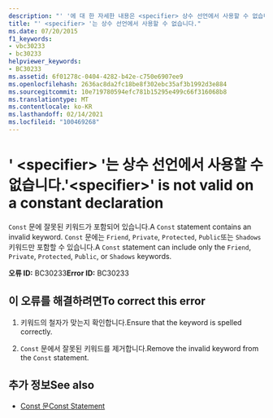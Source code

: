 ```yaml
---
description: "' '에 대 한 자세한 내용은 <specifier> 상수 선언에서 사용할 수 없습니다."
title: "' <specifier> '는 상수 선언에서 사용할 수 없습니다."
ms.date: 07/20/2015
f1_keywords:
- vbc30233
- bc30233
helpviewer_keywords:
- BC30233
ms.assetid: 6f01278c-0404-4282-b42e-c750e6907ee9
ms.openlocfilehash: 2636ac8da2fc18be8f302ebc35af3b1992d3e884
ms.sourcegitcommit: 10e719780594efc781b15295e499c66f316068b8
ms.translationtype: MT
ms.contentlocale: ko-KR
ms.lasthandoff: 02/14/2021
ms.locfileid: "100469268"
---
```

# <a name="specifier-is-not-valid-on-a-constant-declaration"></a><span data-ttu-id="f159b-103">' \<specifier> '는 상수 선언에서 사용할 수 없습니다.</span><span class="sxs-lookup"><span data-stu-id="f159b-103">'\<specifier>' is not valid on a constant declaration</span></span>

<span data-ttu-id="f159b-104">`Const` 문에 잘못된 키워드가 포함되어 있습니다.</span><span class="sxs-lookup"><span data-stu-id="f159b-104">A `Const` statement contains an invalid keyword.</span></span> <span data-ttu-id="f159b-105">`Const` 문에는 `Friend`, `Private`, `Protected`, `Public`또는 `Shadows` 키워드만 포함할 수 있습니다.</span><span class="sxs-lookup"><span data-stu-id="f159b-105">A `Const` statement can include only the `Friend`, `Private`, `Protected`, `Public`, or `Shadows` keywords.</span></span>  
  
 <span data-ttu-id="f159b-106">**오류 ID:** BC30233</span><span class="sxs-lookup"><span data-stu-id="f159b-106">**Error ID:** BC30233</span></span>  
  
## <a name="to-correct-this-error"></a><span data-ttu-id="f159b-107">이 오류를 해결하려면</span><span class="sxs-lookup"><span data-stu-id="f159b-107">To correct this error</span></span>  
  
1. <span data-ttu-id="f159b-108">키워드의 철자가 맞는지 확인합니다.</span><span class="sxs-lookup"><span data-stu-id="f159b-108">Ensure that the keyword is spelled correctly.</span></span>  
  
2. <span data-ttu-id="f159b-109">`Const` 문에서 잘못된 키워드를 제거합니다.</span><span class="sxs-lookup"><span data-stu-id="f159b-109">Remove the invalid keyword from the `Const` statement.</span></span>  
  
## <a name="see-also"></a><span data-ttu-id="f159b-110">추가 정보</span><span class="sxs-lookup"><span data-stu-id="f159b-110">See also</span></span>

- [<span data-ttu-id="f159b-111">Const 문</span><span class="sxs-lookup"><span data-stu-id="f159b-111">Const Statement</span></span>](../language-reference/statements/const-statement.md)

